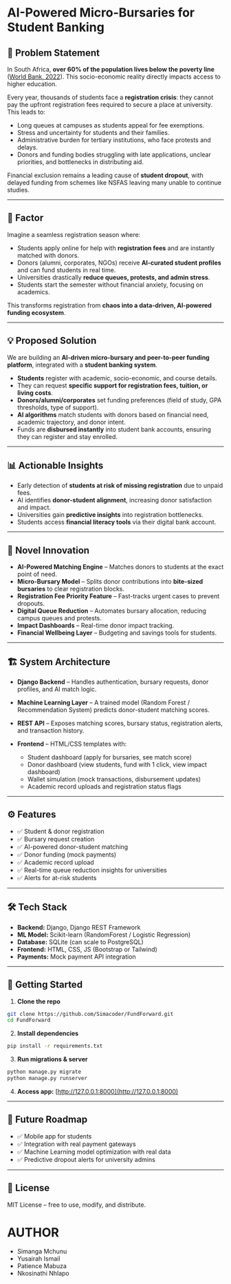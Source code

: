 # AI-Powered Micro-Bursaries for Student Banking

## 📌 Problem Statement

In South Africa, **over 60% of the population lives below the poverty line** ([World Bank, 2022](https://www.worldbank.org/en/country/southafrica/overview)). This socio-economic reality directly impacts access to higher education.

Every year, thousands of students face a **registration crisis**: they cannot pay the upfront registration fees required to secure a place at university. This leads to:

* Long queues at campuses as students appeal for fee exemptions.
* Stress and uncertainty for students and their families.
* Administrative burden for tertiary institutions, who face protests and delays.
* Donors and funding bodies struggling with late applications, unclear priorities, and bottlenecks in distributing aid.

Financial exclusion remains a leading cause of **student dropout**, with delayed funding from schemes like NSFAS leaving many unable to continue studies.

---

## 🚀  Factor

Imagine a seamless registration season where:

* Students apply online for help with **registration fees** and are instantly matched with donors.
* Donors (alumni, corporates, NGOs) receive **AI-curated student profiles** and can fund students in real time.
* Universities drastically **reduce queues, protests, and admin stress**.
* Students start the semester without financial anxiety, focusing on academics.

This transforms registration from **chaos into a data-driven, AI-powered funding ecosystem**.

---

## 💡 Proposed Solution

We are building an **AI-driven micro-bursary and peer-to-peer funding platform**, integrated with a **student banking system**.

* **Students** register with academic, socio-economic, and course details.
* They can request **specific support for registration fees, tuition, or living costs**.
* **Donors/alumni/corporates** set funding preferences (field of study, GPA thresholds, type of support).
* **AI algorithms** match students with donors based on financial need, academic trajectory, and donor intent.
* Funds are **disbursed instantly** into student bank accounts, ensuring they can register and stay enrolled.

---

## 📊 Actionable Insights

* Early detection of **students at risk of missing registration** due to unpaid fees.
* AI identifies **donor-student alignment**, increasing donor satisfaction and impact.
* Universities gain **predictive insights** into registration bottlenecks.
* Students access **financial literacy tools** via their digital bank account.

---

## 🧠 Novel Innovation

* **AI-Powered Matching Engine** – Matches donors to students at the exact point of need.
* **Micro-Bursary Model** – Splits donor contributions into **bite-sized bursaries** to clear registration blocks.
* **Registration Fee Priority Feature** – Fast-tracks urgent cases to prevent dropouts.
* **Digital Queue Reduction** – Automates bursary allocation, reducing campus queues and protests.
* **Impact Dashboards** – Real-time donor impact tracking.
* **Financial Wellbeing Layer** – Budgeting and savings tools for students.

---

## 🏗️ System Architecture

* **Django Backend** – Handles authentication, bursary requests, donor profiles, and AI match logic.
* **Machine Learning Layer** – A trained model (Random Forest / Recommendation System) predicts donor-student matching scores.
* **REST API** – Exposes matching scores, bursary status, registration alerts, and transaction history.
* **Frontend** – HTML/CSS templates with:

  * Student dashboard (apply for bursaries, see match score)
  * Donor dashboard (view students, fund with 1 click, view impact dashboard)
  * Wallet simulation (mock transactions, disbursement updates)
  * Academic record uploads and registration status flags

---

## ⚙️ Features

* ✅ Student & donor registration
* ✅ Bursary request creation
* ✅ AI-powered donor-student matching
* ✅ Donor funding (mock payments)
* ✅ Academic record upload
* ✅ Real-time queue reduction insights for universities
* ✅ Alerts for at-risk students

---

## 🛠️ Tech Stack

* **Backend:** Django, Django REST Framework
* **ML Model:** Scikit-learn (RandomForest / Logistic Regression)
* **Database:** SQLite (can scale to PostgreSQL)
* **Frontend:** HTML, CSS, JS (Bootstrap or Tailwind)
* **Payments:** Mock payment API integration

---

## 🏃 Getting Started

1. **Clone the repo**

```bash
git clone https://github.com/Simacoder/FundForward.git
cd FundForward
```

2. **Install dependencies**

```bash
pip install -r requirements.txt
```

3. **Run migrations & server**

```bash
python manage.py migrate
python manage.py runserver
```


4. **Access app:** [http://127.0.0.1:8000](http://127.0.0.1:8000)

---

## 📢 Future Roadmap

* ✅ Mobile app for students
* ✅ Integration with real payment gateways
* ✅ Machine Learning model optimization with real data
* ✅ Predictive dropout alerts for university admins

---

## 📜 License

MIT License – free to use, modify, and distribute.

# AUTHOR
- Simanga Mchunu
- Yusairah Ismail
- Patience Mabuza
- Nkosinathi Nhlapo
